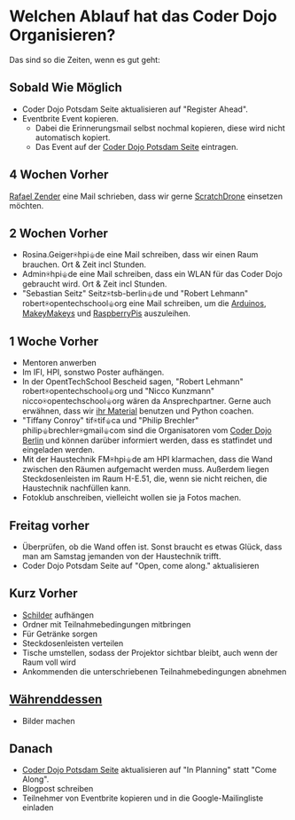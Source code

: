 Welchen Ablauf hat das Coder Dojo Organisieren?
===============================================

Das sind so die Zeiten, wenn es gut geht: 

Sobald Wie Möglich
------------------

- Coder Dojo Potsdam Seite aktualisieren auf "Register Ahead".
- Eventbrite Event kopieren.
	- Dabei die Erinnerungsmail selbst nochmal kopieren, diese wird nicht automatisch kopiert.
	- Das Event auf der [Coder Dojo Potsdam Seite](https://zen.coderdojo.com/dojo/861) eintragen.


4 Wochen Vorher
---------------

[Rafael Zender](http://apache.cs.uni-potsdam.de/de/profs/ifi/mm/projekte/scratchdrone-1) eine Mail schrieben, dass wir gerne [ScratchDrone](http://apache.cs.uni-potsdam.de/de/profs/ifi/mm/projekte/scratchdrone-1) einsetzen möchten.

2 Wochen Vorher
---------------

- Rosina.Geiger⍟hpi⚜de eine Mail schreiben, dass wir einen Raum brauchen. Ort & Zeit incl Stunden.
- Admin⍟hpi⚜de eine Mail schreiben, dass ein WLAN für das Coder Dojo gebraucht wird. Ort & Zeit incl Stunden.
- "Sebastian Seitz" Seitz⍟tsb-berlin⚜de und "Robert Lehmann" robert⍟opentechschool⚜org eine Mail schreiben, um die [Arduinos](http://arduino.cc/), [MakeyMakeys](http://www.makeymakey.com/) und [RaspberryPis](http://www.raspberrypi.org/) auszuleihen.

1 Woche Vorher
--------------

- Mentoren anwerben
- Im IFI, HPI, sonstwo Poster aufhängen.
- In der OpentTechSchool Bescheid sagen, "Robert Lehmann" robert⍟opentechschool⚜org und "Nicco Kunzmann" nicco⍟opentechschool⚜org wären da Ansprechpartner. Gerne auch erwähnen, dass wir [ihr Material](http://www.opentechschool.org/material.html) benutzen und Python coachen.
- "Tiffany Conroy" tif⍟tif⚜ca und "Philip Brechler" philip⚜brechler⍟gmail⚜com sind die Organisatoren vom [Coder Dojo Berlin](https://zen.coderdojo.com/dojo/522) und können darüber informiert werden, dass es statfindet und eingeladen werden.
- Mit der Haustechnik FM⍟hpi⚜de am HPI klarmachen, dass die Wand zwischen den Räumen aufgemacht werden muss. Außerdem liegen Steckdosenleisten im Raum H-E.51, die, wenn sie nicht reichen, die Haustechnik nachfüllen kann.
- Fotoklub anschreiben, vielleicht wollen sie ja Fotos machen.

Freitag vorher
--------------

- Überprüfen, ob die Wand offen ist. Sonst braucht es etwas Glück, dass man am Samstag jemanden von der Haustechnik trifft.
- Coder Dojo Potsdam Seite auf "Open, come along." aktualisieren

Kurz Vorher
-----------

- [Schilder](logo-02/schilder) aufhängen
- Ordner mit Teilnahmebedingungen mitbringen
- Für Getränke sorgen
- Steckdosenleisten verteilen
- Tische umstellen, sodass der Projektor sichtbar bleibt, auch wenn der Raum voll wird
- Ankommenden die unterschriebenen Teilnahmebedingungen abnehmen


[Währenddessen](Ablauf.md)
--------------------------
- Bilder machen

Danach
------

- [Coder Dojo Potsdam Seite](https://zen.coderdojo.com/dojo/861) aktualisieren auf "In Planning" statt "Come Along".
- Blogpost schreiben
- Teilnehmer von Eventbrite kopieren und in die Google-Mailingliste einladen